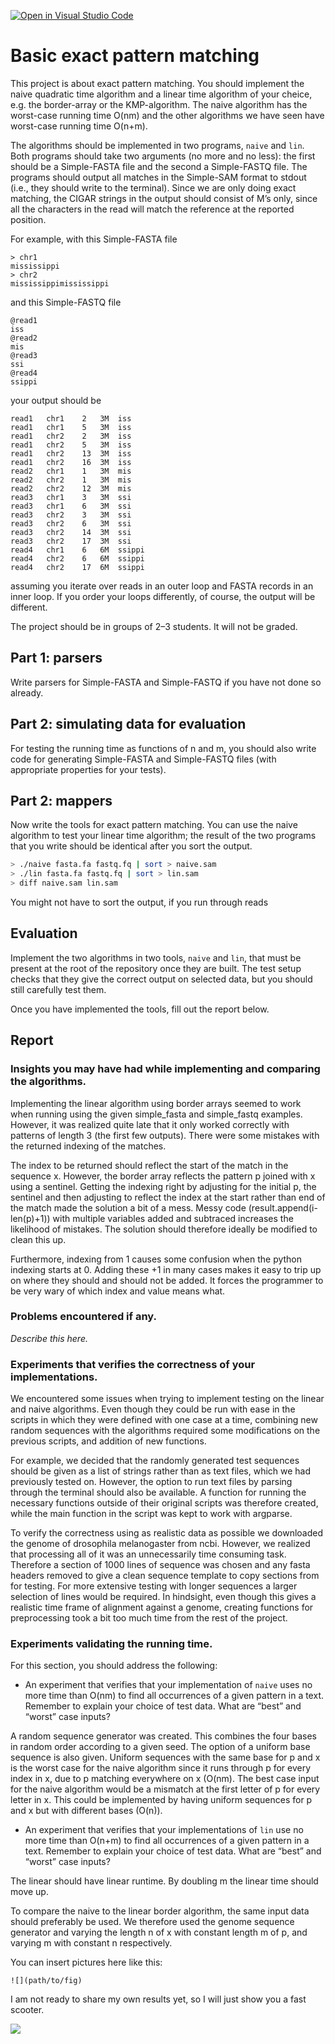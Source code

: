 [![Open in Visual Studio Code](https://classroom.github.com/assets/open-in-vscode-c66648af7eb3fe8bc4f294546bfd86ef473780cde1dea487d3c4ff354943c9ae.svg)](https://classroom.github.com/online_ide?assignment_repo_id=8379450&assignment_repo_type=AssignmentRepo)
# Basic exact pattern matching

This project is about exact pattern matching. You should implement the naive quadratic time algorithm and a linear time algorithm of your cheice, e.g. the border-array or the KMP-algorithm. The naive algorithm has the worst-case running time O(nm) and the other algorithms we have seen have worst-case running time O(n+m).

The algorithms should be implemented in two programs, `naive` and `lin`. Both programs should take two arguments (no more and no less): the first should be a Simple-FASTA file and the second a Simple-FASTQ file. The programs should output all matches in the Simple-SAM format to stdout (i.e., they should write to the terminal). Since we are only doing exact matching, the CIGAR strings in the output should consist of M’s only, since all the characters in the read will match the reference at the reported position.

For example, with this Simple-FASTA file

```
> chr1
mississippi
> chr2
mississippimississippi
```

and this Simple-FASTQ file

```
@read1
iss
@read2
mis
@read3
ssi
@read4
ssippi
```

your output should be

```
read1	chr1	2	3M	iss
read1	chr1	5	3M	iss
read1	chr2	2	3M	iss
read1	chr2	5	3M	iss
read1	chr2	13	3M	iss
read1	chr2	16	3M	iss
read2	chr1	1	3M	mis
read2	chr2	1	3M	mis
read2	chr2	12	3M	mis
read3	chr1	3	3M	ssi
read3	chr1	6	3M	ssi
read3	chr2	3	3M	ssi
read3	chr2	6	3M	ssi
read3	chr2	14	3M	ssi
read3	chr2	17	3M	ssi
read4	chr1	6	6M	ssippi
read4	chr2	6	6M	ssippi
read4	chr2	17	6M	ssippi
```

assuming you iterate over reads in an outer loop and FASTA records in an inner loop. If you order your loops differently, of course, the output will be different.

The project should be in groups of 2–3 students. It will not be graded.

## Part 1: parsers 

Write parsers for Simple-FASTA and Simple-FASTQ if you have not done so already.

## Part 2: simulating data for evaluation

For testing the running time as functions of n and m, you should also write code for generating Simple-FASTA and Simple-FASTQ files (with appropriate properties for your tests).

## Part 2: mappers

Now write the tools for exact pattern matching. You can use the naive algorithm to test your linear time algorithm; the result of the two programs that you write should be identical after you sort the output.

```sh
> ./naive fasta.fa fastq.fq | sort > naive.sam
> ./lin fasta.fa fastq.fq | sort > lin.sam
> diff naive.sam lin.sam
```

You might not have to sort the output, if you run through reads

## Evaluation

Implement the two algorithms in two tools, `naive` and `lin`, that must be present at the root of the repository once they are built. The test setup checks that they give the correct output on selected data, but you should still carefully test them.

Once you have implemented the tools, fill out the report below. 

## Report

### Insights you may have had while implementing and comparing the algorithms. 

Implementing the linear algorithm using border arrays seemed to work when running using the given simple_fasta and simple_fastq examples. However, it was realized quite late that it only worked correctly with patterns of length 3 (the first few outputs). There were some mistakes with the returned indexing of the matches.

The index to be returned should reflect the start of the match in the sequence x. However, the border array reflects the pattern p joined with x using a sentinel. Getting the indexing right by adjusting for the initial p, the sentinel and then adjusting to reflect the index at the start rather than end of the match made the solution a bit of a mess. Messy code (result.append(i-len(p)+1)) with multiple variables added and subtraced increases the likelihood of mistakes. The solution should therefore ideally be modified to clean this up. 

Furthermore, indexing from 1 causes some confusion when the python indexing starts at 0. Adding these +1 in many cases makes it easy to trip up on where they should and should not be added. It forces the programmer to be very wary of which index and value means what.

### Problems encountered if any. 

*Describe this here.*

### Experiments that verifies the correctness of your implementations.

We encountered some issues when trying to implement testing on the linear and naive algorithms. Even though they could be run with ease in the scripts in which they were defined with one case at a time, combining new random sequences with the algorithms required some modifications on the previous scripts, and addition of new functions.

For example, we decided that the randomly generated test sequences should be given as a list of strings rather than as text files, which we had previously tested on. However, the option to run text files by parsing through the terminal should also be available. A function for running the necessary functions outside of their original scripts was therefore created, while the main function in the script was kept to work with argparse.

To verify the correctness using as realistic data as possible we downloaded the genome of drosophila melanogaster from ncbi. However, we realized that processing all of it was an unnecessarily time consuming task. Therefore a section of 1000 lines of sequence was chosen and any fasta headers removed to give a clean sequence template to copy sections from for testing. For more extensive testing with longer sequences a larger selection of lines would be required. In hindsight, even though this gives a realistic time frame of alignment against a genome, creating functions for preprocessing took a bit too much time from the rest of the project.


### Experiments validating the running time.

For this section, you should address the following:

* An experiment that verifies that your implementation of `naive` uses no more time than O(nm) to find all occurrences of a given pattern in a text. Remember to explain your choice of test data. What are “best” and “worst” case inputs? 

A random sequence generator was created. This combines the four bases in random order according to a given seed. The option of a uniform base sequence is also given. Uniform sequences with the same base for p and x is the worst case for the naive algorithm since it runs through p for every index in x, due to p matching everywhere on x (O(nm). The best case input for the naive algorithm would be a mismatch at the first letter of p for every letter in x. This could be implemented by having uniform sequences for p and x but with different bases (O(n)).

* An experiment that verifies that your implementations of `lin` use no more time than O(n+m) to find all occurrences of a given pattern in a text. Remember to explain your choice of test data. What are “best” and “worst” case inputs?

The linear should have linear runtime. By doubling m the linear time should move up.

To compare the naive to the linear border algorithm, the same input data should preferably be used. We therefore used the genome sequence generator and varying the length n of x with constant length m of p, and varying m with constant n respectively.

You can insert pictures here like this:

```
![](path/to/fig)
```

I am not ready to share my own results yet, so I will just show you a fast scooter.

![](figs/scooter.jpg)

